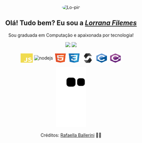 <div align="center"> <img style="border-radius:50%;" alt="Lo-pic" height="120" src= "https://thumbs2.imgbox.com/34/a6/xbI6O6WK_t.png"/>
<h2 align="center">Olá! Tudo bem? Eu sou a <a href="https:www.linkedin.com/in/lorrana-filemes-de-castro"><i>Lorrana Filemes </i></a></h2>
</div>
<p align="center"> Sou graduada em Computação e apaixonada por tecnologia!</p>

<div align="center">
  <img height="150em" src="https://github-readme-stats.vercel.app/api?username=Lofilemes&show_icons=true&theme=dracula&include_all_commits=true&count_private=true"/>
  <img height="150em" src="https://github-readme-stats.vercel.app/api/top-langs/?username=Lofilemes&layout=compact&langs_count=7&theme=dracula"/>
</div>

<div style="display: inline_block" align="center"><br>
  <img align="center" alt="Js" height="30" width="40" src="https://raw.githubusercontent.com/devicons/devicon/master/icons/javascript/javascript-plain.svg">
  <img align="center" alt="nodejs" height="30" width="40" src="https://cdn.worldvectorlogo.com/logos/nodejs-icon.svg">
  <img align="center" alt="HTML" height="30" width="40" src="https://raw.githubusercontent.com/devicons/devicon/master/icons/html5/html5-original.svg">
  <img align="center" alt="CSS" height="30" width="40" src="https://raw.githubusercontent.com/devicons/devicon/master/icons/css3/css3-original.svg">
<img align="center" alt="sol" height="30" width="40" src="https://raw.githubusercontent.com/devicons/devicon/master/icons/solidity/solidity-original.svg">
  <img align="center" alt="c" height="30" width="40" src="https://raw.githubusercontent.com/devicons/devicon/master/icons/c/c-original.svg">
  <img align="center" alt="Csharp" height="30" width="40" src="https://raw.githubusercontent.com/devicons/devicon/master/icons/csharp/csharp-original.svg">
  
   ![Snake animation](https://github.com/rafaballerini/rafaballerini/blob/output/github-contribution-grid-snake.svg)
</div>

<div align="center">
  <p>Créditos: <a href="https://github.com/rafaballerini">Rafaella Ballerini</a> 👩‍💻</p>
</div>
